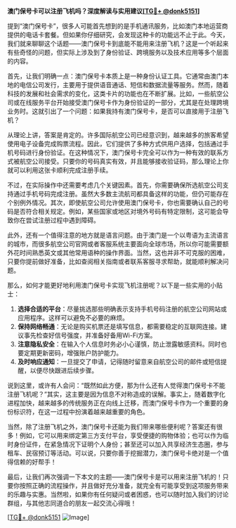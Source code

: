 **澳门保号卡可以注册飞机吗？深度解读与实用建议[[TG💪+ @donk5151](https://t.me/s/donk5151)]**

提到“澳门保号卡”，很多人可能首先想到的是手机通讯服务，比如澳门本地运营商提供的电话卡套餐。但如果你仔细研究，会发现这种卡的功能远不止于此。今天，我们就来聊聊这个话题——澳门保号卡到底能不能用来注册飞机？这是一个听起来有些奇怪的问题，但实际上涉及到了身份验证、跨境服务以及技术应用等多个层面的内容。

首先，让我们明确一点：澳门保号卡本质上是一种身份认证工具。它通常由澳门本地的电信公司发行，主要用于提供语音通话、短信和数据流量等服务。然而，随着科技的发展和社会需求的变化，这类卡片的功能也在不断扩展。比如，一些航空公司或在线服务平台开始接受澳门保号卡作为身份验证的一部分，尤其是在处理跨境业务时。这就引出了一个问题：如果我持有澳门保号卡，是否可以直接用于注册飞机？

从理论上讲，答案是肯定的。许多国际航空公司已经意识到，越来越多的旅客希望使用电子设备完成购票流程。因此，它们提供了多种方式供用户选择，包括通过手机号码进行身份验证。在这种情况下，澳门保号卡完全可以作为一种有效的联系方式被航空公司接受。只要你的号码真实有效，并且能够接收验证码，那么理论上你就可以利用这张卡顺利完成注册手续。

不过，在实际操作中还需要考虑几个关键因素。首先，你需要确保所选航空公司支持通过手机号码完成注册。虽然大多数主流航司都具备这样的功能，但仍可能存在个别例外情况。其次，即使航空公司允许使用澳门保号卡，你也需要确认自己的号码是否符合相关规定。例如，某些国家或地区对境外号码有特定限制，这可能会导致你在尝试注册过程中遇到障碍。

此外，还有一个值得注意的地方就是语言问题。由于澳门是一个以粤语为主流语言的城市，而很多航空公司官网或者客服系统主要面向全球市场，所以你可能需要额外花时间熟悉英文或其他常用语种的操作界面。当然，这也并非不可克服的困难，只要你提前做好准备，比如查阅相关指南或者联系客服寻求帮助，就能顺利解决问题。

那么，如何才能更好地利用澳门保号卡实现飞机注册呢？以下是一些实用的小贴士：

1. **选择合适的平台**：尽量挑选那些明确表示支持手机号码注册的航空公司网站或应用程序。这样可以避免不必要的麻烦。
2. **保持网络畅通**：无论是购买机票还是填写信息，都需要稳定的互联网连接。建议事先检查好信号强度，并准备好备用Wi-Fi方案。
3. **注意隐私安全**：在输入个人信息时务必小心谨慎，防止泄露敏感资料。同时也要定期更新密码，增强账户防护能力。
4. **及时响应通知**：一旦提交了申请，记得随时留意来自航空公司的邮件或短信提醒，以便尽快跟进后续步骤。

说到这里，或许有人会问：“既然如此方便，那为什么还有人觉得澳门保号卡不能注册飞机呢？”其实，这主要是因为信息不对称造成的误解。事实上，随着数字化进程加快，越来越多的传统服务正在向线上迁移，而澳门保号卡作为一个重要的身份标识符，在这一过程中扮演着越来越重要的角色。

当然，除了注册飞机之外，澳门保号卡还能为我们带来哪些便利呢？答案还有很多！例如，它可以用来绑定第三方支付平台，享受便捷的购物体验；也可以作为临时身份证件，在紧急情况下证明个人身份；甚至还可以加入共享经济生态圈，参与租车、民宿预订等活动。可以说，只要你善于挖掘潜力，澳门保号卡绝对是一个值得信赖的好帮手！

最后，让我们再次强调一下本文的主题——澳门保号卡是可以用来注册飞机的！只要你按照正确的流程操作，并且做好充分准备，就完全有可能享受到这项服务带来的乐趣与实惠。当然啦，如果你有任何疑问或者困惑，也可以随时加入我们的讨论群组，与其他志同道合的朋友一起交流心得哦！

[[TG💪+ @donk5151](https://t.me/s/donk5151) ![Image](https://i.postimg.cc/rwNCRYN7/Snipaste-2025-04-30-17-27-05.png)]